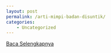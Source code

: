 ```yaml
---
layout: post
permalink: /arti-mimpi-badan-disuntik/
categories:
    - Uncategorized
---
```


[Baca Selengkapnya](/01)